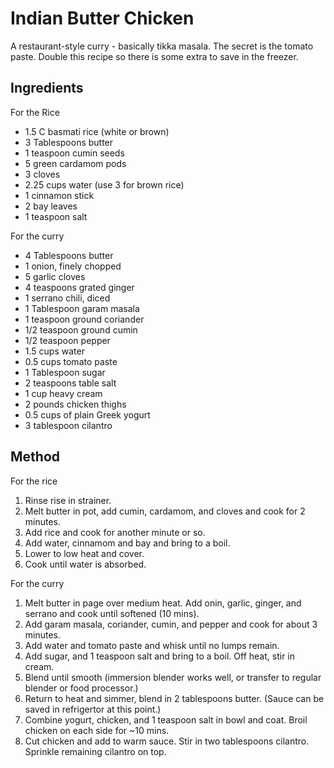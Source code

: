 # Indian Butter Chicken

A restaurant-style curry - basically tikka masala. The secret is the tomato paste. Double this recipe so there is some extra to save in the freezer.

Ingredients
-----------

For the Rice
* 1.5 C basmati rice (white or brown)
* 3 Tablespoons butter
* 1 teaspoon cumin seeds
* 5 green cardamom pods
* 3 cloves
* 2.25 cups water (use 3 for brown rice)
* 1 cinnamon stick
* 2 bay leaves
* 1 teaspoon salt

For the curry
* 4 Tablespoons butter
* 1 onion, finely chopped
* 5 garlic cloves
* 4 teaspoons grated ginger
* 1 serrano chili, diced
* 1 Tablespoon garam masala
* 1 teaspoon ground coriander
* 1/2 teaspoon ground cumin
* 1/2 teaspoon pepper
* 1.5 cups water
* 0.5 cups tomato paste
* 1 Tablespoon sugar
* 2 teaspoons table salt
* 1 cup heavy cream
* 2 pounds chicken thighs
* 0.5 cups of plain Greek yogurt
* 3 tablespoon cilantro


Method
------
For the rice
1. Rinse rise in strainer.
2. Melt butter in pot, add cumin, cardamom, and cloves and cook for 2 minutes.
3. Add rice and cook for another minute or so.
4. Add water, cinnamom and bay and bring to a boil.
5. Lower to low heat and cover.
6. Cook until water is absorbed.

For the curry
1. Melt butter in page over medium heat. Add onin, garlic, ginger, and serrano and cook until softened (10 mins).
2. Add garam masala, coriander, cumin, and pepper and cook for about 3 minutes.
3. Add water and tomato paste and whisk until no lumps remain.
4. Add sugar, and 1 teaspoon salt and bring to a boil. Off heat, stir in cream.
5. Blend until smooth (immersion blender works well, or transfer to regular blender or food processor.)
6. Return to heat and simmer, blend in 2 tablespoons butter. (Sauce can be saved in refrigertor at this point.)
7. Combine yogurt, chicken, and 1 teaspoon salt in bowl and coat. Broil chicken on each side for ~10 mins.
8. Cut chicken and add to warm sauce. Stir in two tablespoons cilantro. Sprinkle remaining cilantro on top.

